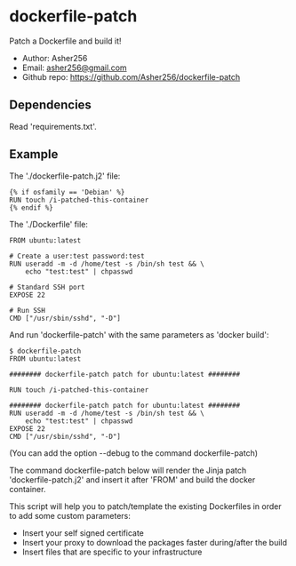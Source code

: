 # dockerfile-patch

Patch a Dockerfile and build it!

- Author: Asher256
- Email: asher256@gmail.com
- Github repo: https://github.com/Asher256/dockerfile-patch

## Dependencies
Read 'requirements.txt'.

## Example

The './dockerfile-patch.j2' file:
```
{% if osfamily == 'Debian' %}
RUN touch /i-patched-this-container
{% endif %}
```

The './Dockerfile' file:
```
FROM ubuntu:latest

# Create a user:test password:test
RUN useradd -m -d /home/test -s /bin/sh test && \
    echo "test:test" | chpasswd

# Standard SSH port
EXPOSE 22

# Run SSH
CMD ["/usr/sbin/sshd", "-D"]
```

And run 'dockerfile-patch' with the same parameters as 'docker build':
```
$ dockerfile-patch
FROM ubuntu:latest

######## dockerfile-patch patch for ubuntu:latest ########

RUN touch /i-patched-this-container

######## dockerfile-patch patch for ubuntu:latest ########
RUN useradd -m -d /home/test -s /bin/sh test && \
    echo "test:test" | chpasswd
EXPOSE 22
CMD ["/usr/sbin/sshd", "-D"]

```

(You can add the option --debug to the command dockerfile-patch)

The command dockerfile-patch below will render the Jinja patch 'dockerfile-patch.j2'
and insert it after 'FROM' and build the docker container.

This script will help you to patch/template the existing Dockerfiles in order
to add some custom parameters:
- Insert your self signed certificate
- Insert your proxy to download the packages faster during/after the build
- Insert files that are specific to your infrastructure

